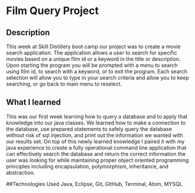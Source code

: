 # Film Query Project

## Description
This week at Skill Distillery boot camp our project was to create a movie search application. The application allows a user to search for specific movies based on a unique film id or a keyword in the title or description. Upon starting the program you will be prompted with a menu to search using film id, to search with a keyword, or to exit the program. Each search selection will allow you to type in your search criteria and allow you to keep searching, or go back to main menu to reselect.

## What I learned
This was our first week learning how to query a database and to apply that knowledge into our java classes. We learned how to make a connection to the database, use prepared statements to safely query the database without risk of sql injection, and print out the information we wanted with our results set. On top of this newly learned knowledge I paired it with my java experience to create a fully operational command line application that can effectively search the database and return the correct information the user was looking for while maintaining proper object oriented programming principles including encapsulation, polymorphism, inheritance, and abstraction.

##Technologies Used
Java, Eclipse, Git, GitHub, Terminal, Atom, MYSQL